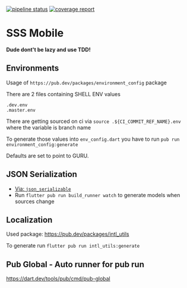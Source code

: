   [![pipeline status](https://gitlab.sumanet.cz/suma/sss/sss-mobile-flutter/badges/dev/pipeline.svg)](https://gitlab.sumanet.cz/suma/sss/sss-mobile-flutter/-/commits/dev)
 [![coverage report](https://gitlab.sumanet.cz/suma/sss/sss-mobile-flutter/badges/dev/coverage.svg)](https://gitlab.sumanet.cz/suma/sss/sss-mobile-flutter/-/commits/dev) 

# SSS Mobile

**Dude dont't be lazy and use TDD!** 

## Environments

Usage of `https://pub.dev/packages/environment_config` package

There are 2 files containing SHELL ENV values 
```
.dev.env
.master.env
```

There are getting sourced on ci via `source .${CI_COMMIT_REF_NAME}.env` where the variable is branch name

To generate those values into `env_config.dart` you have to run `pub run environment_config:generate`

Defaults are set to point to GURU. 

## JSON Serialization
- [Via: `json_serializable`](https://flutter.dev/docs/development/data-and-backend/json)
- Run `flutter pub run build_runner watch` to generate models when sources change

## Localization

Used package: https://pub.dev/packages/intl_utils

To generate run `flutter pub run intl_utils:generate`

## Pub Global - Auto runner for pub run
https://dart.dev/tools/pub/cmd/pub-global

